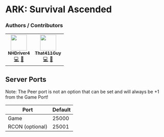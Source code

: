 # ARK: Survival Ascended

### Authors / Contributors
<!-- prettier-ignore-start -->
<!-- markdownlint-disable -->
<table>
     </td>
        <td align="center">
            <a href="https://github.com/NHDriver4">
                <img src="https://avatars.githubusercontent.com/u/49725" width="50px;" alt=""/><br /><sub><b>NHDriver4</b></sub>
            </a>
            <br />
            <a href="https://github.com/parkervcp/eggs/commits?author=NHDriver4" title="Codes">💻</a>
            <a href="https://github.com/parkervcp/eggs/commits?author=NHDriver4" title="Maintains">🔨</a>
        </td>
    </td>
        <td align="center">
            <a href="https://github.com/That411Guy">
                <img src="https://avatars.githubusercontent.com/u/100328348" width="50px;" alt=""/><br /><sub><b>That411Guy</b></sub>
            </a>
            <br />
            <a href="https://github.com/parkervcp/eggs/commits?author=That411Guy" title="Codes">💻</a>
            <a href="https://github.com/parkervcp/eggs/commits?author=That411Guy" title="Maintains">🔨</a>
        </td>         
    </tr>
</table>
<!-- markdownlint-enable -->
<!-- prettier-ignore-end -->


## Server Ports

Note: The Peer port is not an option that can be set and will always be +1 from the Game Port!

| Port            | Default |
| --------------- | ------- |
| Game            | 25000   |
| RCON (optional) | 25001   |
